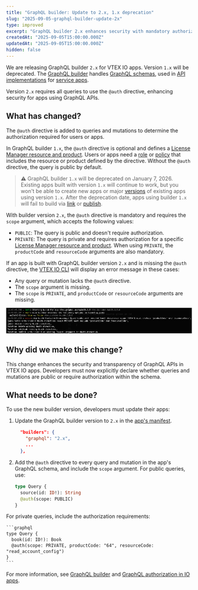 ```yaml
---
title: "GraphQL builder: Update to 2.x, 1.x deprecation"
slug: "2025-09-05-graphql-builder-update-2x"
type: improved
excerpt: "GraphQL builder 2.x enhances security with mandatory authorization directive. Version 1.x will be deprecated."
createdAt: "2025-09-05T15:00:00.000Z"
updatedAt: "2025-09-05T15:00:00.000Z"
hidden: false
---
```


We are releasing GraphQL builder `2.x` for VTEX IO apps. Version `1.x` will be deprecated. The [GraphQL builder](https://developers.vtex.com/docs/guides/vtex-io-documentation-graphql-builder) handles [GraphQL schemas](https://graphql.org/learn/schema/), used in [API implementations](https://developers.vtex.com/docs/guides/developing-a-graphql-api-in-service-apps) for [service apps](https://developers.vtex.com/docs/guides/vtex-io-documentation-service).

Version `2.x` requires all queries to use the `@auth` directive, enhancing security for apps using GraphQL APIs.

## What has changed?

The `@auth` directive is added to queries and mutations to determine the authorization required for users or apps.

In GraphQL builder `1.x`, the `@auth` directive is optional and defines a [License Manager resource and product](https://help.vtex.com/en/tutorial/license-manager-resources--3q6ztrC8YynQf6rdc6euk3). Users or apps need a [role](https://help.vtex.com/en/tutorial/roles--7HKK5Uau2H6wxE1rH5oRbc) or [policy](https://developers.vtex.com/docs/guides/vtex-io-documentation-policies) that includes the resource or product defined by the directive. Without the `@auth` directive, the query is public by default.

> ⚠️ GraphQL builder `1.x` will be deprecated on January 7, 2026. Existing apps built with version `1.x` will continue to work, but you won't be able to create new apps or major [versions](https://developers.vtex.com/docs/guides/vtex-io-documentation-releasing-a-new-app-version#understanding-app-versioning) of existing apps using version `1.x`. After the deprecation date, apps using builder `1.x` will fail to build via [link](https://developers.vtex.com/docs/guides/vtex-io-documentation-linking-an-app) or [publish](https://developers.vtex.com/docs/guides/vtex-io-documentation-publishing-an-app).

With builder version `2.x`, the `@auth` directive is mandatory and requires the `scope` argument, which accepts the following values:

- `PUBLIC`: The query is public and doesn't require authorization.
- `PRIVATE`: The query is private and requires authorization for a specific [License Manager resource and product](https://help.vtex.com/en/tutorial/license-manager-resources--3q6ztrC8YynQf6rdc6euk3). When using `PRIVATE`, the `productCode` and `resourceCode` arguments are also mandatory.

If an app is built with GraphQL builder version `2.x` and is missing the `@auth` directive, the [VTEX IO CLI](https://developers.vtex.com/docs/guides/vtex-io-documentation-vtex-io-cli-installation-and-command-reference) will display an error message in these cases:

- Any query or mutation lacks the `@auth` directive.
- The `scope` argument is missing.
- The `scope` is `PRIVATE`, and `productCode` or `resourceCode` arguments are missing.

![GraphQL auth directive error](../../images/graphql-auth-directive-error.png)

## Why did we make this change?

This change enhances the security and transparency of GraphQL APIs in VTEX IO apps. Developers must now explicitly declare whether queries and mutations are public or require authorization within the schema.

## What needs to be done?

To use the new builder version, developers must update their apps:

1. Update the GraphQL builder version to `2.x` in the [app's manifest](https://developers.vtex.com/docs/guides/vtex-io-documentation-manifest).

    ```json
      "builders": {
        "graphql": "2.x",
        ...
      },
    ```

2. Add the `@auth` directive to every query and mutation in the app's GraphQL schema, and include the `scope` argument. For public queries, use:

    ```graphql
    type Query {
      source(id: ID!): String
      @auth(scope: PUBLIC)
    }
    ```

For private queries, include the authorization requirements:

    ```graphql
    type Query {
      book(id: ID!): Book
      @auth(scope: PRIVATE, productCode: "64", resourceCode: "read_account_config")
    }
    ```

For more information, see [GraphQL builder](https://developers.vtex.com/docs/guides/vtex-io-documentation-graphql-builder) and [GraphQL authorization in IO apps](https://developers.vtex.com/docs/guides/graphql-authorization-in-io-apps).
